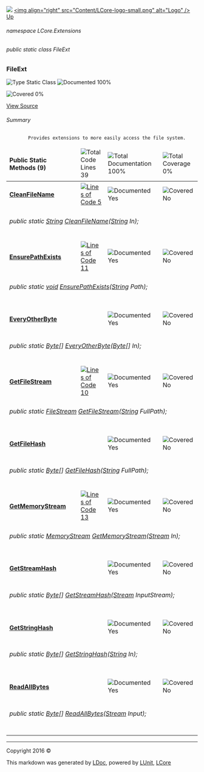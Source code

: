 ![](Content/LCore-banner-small.png "")
[&lt;img align=&quot;right&quot; src=&quot;Content/LCore-logo-small.png&quot; alt=&quot;Logo&quot; /&gt;](../README.md)
[Up](docs/L.md)

###### namespace LCore.Extensions

###### public static class FileExt

### FileExt

 ![Type Static Class](http://b.repl.ca/v1/Type-Static%20Class-blue.png "") ![Documented 100%](http://b.repl.ca/v1/Documented-100%25-brightgreen.png "")

![Covered 0%](http://b.repl.ca/v1/Covered-0%25-red.png "")

[View Source](Extensions/Reference%20Types/FileExt.cs#L)

###### Summary

            Provides extensions to more easily access the file system.
            

<table>
<thead><tr><td><h4>Public Static Methods <strong>(9)</strong></h4></td>
<td></td>
<td><img src="http://b.repl.ca/v1/Total%20Code%20Lines-39-blue.png" alt="Total Code Lines 39" /></td>
<td><img src="http://b.repl.ca/v1/Total%20Documentation-100%25-brightgreen.png" alt="Total Documentation 100%" /></td>
<td><img src="http://b.repl.ca/v1/Total%20Coverage-0%25-red.png" alt="Total Coverage 0%" /></td></tr></thead>
<tr><td><h4><strong><a href="docs/FileExt_CleanFileName.md" alt="">CleanFileName</a></strong></h4></td>
<td>   </td>
<td><a href="Extensions/Reference%20Types/FileExt.cs#L27" alt=""><img src="http://b.repl.ca/v1/Lines%20of%20Code-5-blue.png" alt="Lines of Code 5" /></a></td>
<td><img src="http://b.repl.ca/v1/Documented-Yes-brightgreen.png" alt="Documented Yes" /></td>
<td><img src="http://b.repl.ca/v1/Covered-No-red.png" alt="Covered No" /></td></tr>
<tr><td align="Left" colspan="5"><h6>public static <a href="https://msdn.microsoft.com/en-us/library/system.string.aspx" alt="">String</a> <a href="" alt="">CleanFileName</a>(<a href="https://msdn.microsoft.com/en-us/library/system.string.aspx" alt="">String</a> In);</h6>
</td>
</tr>
<tr><td><h4><strong><a href="docs/FileExt_EnsurePathExists.md" alt="">EnsurePathExists</a></strong></h4></td>
<td>   </td>
<td><a href="Extensions/Reference%20Types/FileExt.cs#L39" alt=""><img src="http://b.repl.ca/v1/Lines%20of%20Code-11-blue.png" alt="Lines of Code 11" /></a></td>
<td><img src="http://b.repl.ca/v1/Documented-Yes-brightgreen.png" alt="Documented Yes" /></td>
<td><img src="http://b.repl.ca/v1/Covered-No-red.png" alt="Covered No" /></td></tr>
<tr><td align="Left" colspan="5"><h6>public static <a href="https://msdn.microsoft.com/en-us/library/system.void.aspx" alt="">void</a> <a href="" alt="">EnsurePathExists</a>(<a href="https://msdn.microsoft.com/en-us/library/system.string.aspx" alt="">String</a> Path);</h6>
</td>
</tr>
<tr><td><h4><strong><a href="docs/FileExt_EveryOtherByte.md" alt="">EveryOtherByte</a></strong></h4></td>
<td>   </td>
<td></td>
<td><img src="http://b.repl.ca/v1/Documented-Yes-brightgreen.png" alt="Documented Yes" /></td>
<td><img src="http://b.repl.ca/v1/Covered-No-red.png" alt="Covered No" /></td></tr>
<tr><td align="Left" colspan="5"><h6>public static <a href="https://msdn.microsoft.com/en-us/library/system.byte.aspx" alt="">Byte</a>[] <a href="" alt="">EveryOtherByte</a>(<a href="https://msdn.microsoft.com/en-us/library/system.byte.aspx" alt="">Byte</a>[] In);</h6>
</td>
</tr>
<tr><td><h4><strong><a href="docs/FileExt_GetFileStream.md" alt="">GetFileStream</a></strong></h4></td>
<td>   </td>
<td><a href="Extensions/Reference%20Types/FileExt.cs#L176" alt=""><img src="http://b.repl.ca/v1/Lines%20of%20Code-10-blue.png" alt="Lines of Code 10" /></a></td>
<td><img src="http://b.repl.ca/v1/Documented-Yes-brightgreen.png" alt="Documented Yes" /></td>
<td><img src="http://b.repl.ca/v1/Covered-No-red.png" alt="Covered No" /></td></tr>
<tr><td align="Left" colspan="5"><h6>public static <a href="https://msdn.microsoft.com/en-us/library/system.io.filestream.aspx" alt="">FileStream</a> <a href="" alt="">GetFileStream</a>(<a href="https://msdn.microsoft.com/en-us/library/system.string.aspx" alt="">String</a> FullPath);</h6>
</td>
</tr>
<tr><td><h4><strong><a href="docs/FileExt_GetFileHash.md" alt="">GetFileHash</a></strong></h4></td>
<td>   </td>
<td></td>
<td><img src="http://b.repl.ca/v1/Documented-Yes-brightgreen.png" alt="Documented Yes" /></td>
<td><img src="http://b.repl.ca/v1/Covered-No-red.png" alt="Covered No" /></td></tr>
<tr><td align="Left" colspan="5"><h6>public static <a href="https://msdn.microsoft.com/en-us/library/system.byte.aspx" alt="">Byte</a>[] <a href="" alt="">GetFileHash</a>(<a href="https://msdn.microsoft.com/en-us/library/system.string.aspx" alt="">String</a> FullPath);</h6>
</td>
</tr>
<tr><td><h4><strong><a href="docs/FileExt_GetMemoryStream.md" alt="">GetMemoryStream</a></strong></h4></td>
<td>   </td>
<td><a href="Extensions/Reference%20Types/FileExt.cs#L211" alt=""><img src="http://b.repl.ca/v1/Lines%20of%20Code-13-blue.png" alt="Lines of Code 13" /></a></td>
<td><img src="http://b.repl.ca/v1/Documented-Yes-brightgreen.png" alt="Documented Yes" /></td>
<td><img src="http://b.repl.ca/v1/Covered-No-red.png" alt="Covered No" /></td></tr>
<tr><td align="Left" colspan="5"><h6>public static <a href="https://msdn.microsoft.com/en-us/library/system.io.memorystream.aspx" alt="">MemoryStream</a> <a href="" alt="">GetMemoryStream</a>(<a href="https://msdn.microsoft.com/en-us/library/system.io.stream.aspx" alt="">Stream</a> In);</h6>
</td>
</tr>
<tr><td><h4><strong><a href="docs/FileExt_GetStreamHash.md" alt="">GetStreamHash</a></strong></h4></td>
<td>   </td>
<td></td>
<td><img src="http://b.repl.ca/v1/Documented-Yes-brightgreen.png" alt="Documented Yes" /></td>
<td><img src="http://b.repl.ca/v1/Covered-No-red.png" alt="Covered No" /></td></tr>
<tr><td align="Left" colspan="5"><h6>public static <a href="https://msdn.microsoft.com/en-us/library/system.byte.aspx" alt="">Byte</a>[] <a href="" alt="">GetStreamHash</a>(<a href="https://msdn.microsoft.com/en-us/library/system.io.stream.aspx" alt="">Stream</a> InputStream);</h6>
</td>
</tr>
<tr><td><h4><strong><a href="docs/FileExt_GetStringHash.md" alt="">GetStringHash</a></strong></h4></td>
<td>   </td>
<td></td>
<td><img src="http://b.repl.ca/v1/Documented-Yes-brightgreen.png" alt="Documented Yes" /></td>
<td><img src="http://b.repl.ca/v1/Covered-No-red.png" alt="Covered No" /></td></tr>
<tr><td align="Left" colspan="5"><h6>public static <a href="https://msdn.microsoft.com/en-us/library/system.byte.aspx" alt="">Byte</a>[] <a href="" alt="">GetStringHash</a>(<a href="https://msdn.microsoft.com/en-us/library/system.string.aspx" alt="">String</a> In);</h6>
</td>
</tr>
<tr><td><h4><strong><a href="docs/FileExt_ReadAllBytes.md" alt="">ReadAllBytes</a></strong></h4></td>
<td>   </td>
<td></td>
<td><img src="http://b.repl.ca/v1/Documented-Yes-brightgreen.png" alt="Documented Yes" /></td>
<td><img src="http://b.repl.ca/v1/Covered-No-red.png" alt="Covered No" /></td></tr>
<tr><td align="Left" colspan="5"><h6>public static <a href="https://msdn.microsoft.com/en-us/library/system.byte.aspx" alt="">Byte</a>[] <a href="" alt="">ReadAllBytes</a>(<a href="https://msdn.microsoft.com/en-us/library/system.io.stream.aspx" alt="">Stream</a> Input);</h6>
</td>
</tr>
<tr><td width="850px" colspan="5"></td></tr>
</table>




---

Copyright 2016 &copy; [](../README.md) [](../TableOfContents.md)

This markdown was generated by [LDoc](https://github.com/CodeSingularity/LDoc), powered by [LUnit](https://github.com/CodeSingularity/LUnit), [LCore](https://github.com/CodeSingularity/LCore)
